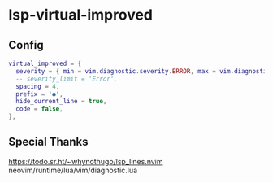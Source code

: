 # lsp-virtual-improved

## Config
```lua
virtual_improved = {
  severity = { min = vim.diagnostic.severity.ERROR, max = vim.diagnostic.severity.ERROR },
  -- severity_limit = 'Error',
  spacing = 4,
  prefix = '●',
  hide_current_line = true,
  code = false,
},
```

## Special Thanks
https://todo.sr.ht/~whynothugo/lsp_lines.nvim
neovim/runtime/lua/vim/diagnostic.lua
